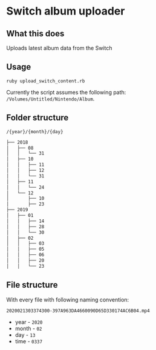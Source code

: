 # Switch album uploader

## What this does
Uploads latest album data from the Switch

## Usage
```
ruby upload_switch_content.rb
```

Currently the script assumes the following path: `/Volumes/Untitled/Nintendo/Album`.

## Folder structure
`/{year}/{month}/{day}`

```bash
├── 2018
│   ├── 08
│   │   └── 31
│   ├── 10
│   │   ├── 11
│   │   ├── 12
│   │   └── 31
│   ├── 11
│   │   └── 24
│   └── 12
│       ├── 10
│       ├── 23
├── 2019
│   ├── 01
│   │   ├── 14
│   │   ├── 28
│   │   └── 30
│   ├── 02
│   │   ├── 03
│   │   ├── 05
│   │   ├── 06
│   │   ├── 20
│   │   └── 23
```

## File structure
With every file with following naming convention:

`2020021303374300-397A963DA4660090D65D330174AC6B04.mp4`

- year - `2020`
- month - `02`
- day - `13`
- time - `0337`

